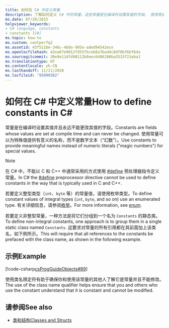 ```yaml
---
title: 如何在 C# 中定义常量
description: 了解如何定义 C# 中的常量，这些常量是在编译时设置其值的字段。 使用常量可以为特殊值提供有意义的名称。
ms.date: 07/20/2015
helpviewer_keywords:
- C# language, constants
- constants [C#]
ms.topic: how-to
ms.custom: contperfq2
ms.assetid: 43f511be-346c-4b8a-995e-aded94542ece
ms.openlocfilehash: 42ea67e9012fd55fbceb8a7bad4c8df8bf6bf6da
ms.sourcegitcommit: 30e9e11dfd90112b8eec6406186ba3533f21eba1
ms.translationtype: HT
ms.contentlocale: zh-CN
ms.lasthandoff: 11/21/2020
ms.locfileid: "95099382"
---
```

# <a name="how-to-define-constants-in-c"></a><span data-ttu-id="5d63e-104">如何在 C\# 中定义常量</span><span class="sxs-lookup"><span data-stu-id="5d63e-104">How to define constants in C\#</span></span>

<span data-ttu-id="5d63e-105">常量是在编译时设置其值并且永远不能更改其值的字段。</span><span class="sxs-lookup"><span data-stu-id="5d63e-105">Constants are fields whose values are set at compile time and can never be changed.</span></span> <span data-ttu-id="5d63e-106">使用常量可以为特殊值提供有意义的名称，而不是数字文本（“幻数”）。</span><span class="sxs-lookup"><span data-stu-id="5d63e-106">Use constants to provide meaningful names instead of numeric literals ("magic numbers") for special values.</span></span>  
  
> [!NOTE]
> <span data-ttu-id="5d63e-107">在 C# 中，不能以 C 和 C++ 中通常采用的方式使用 [#define](../../language-reference/preprocessor-directives/preprocessor-define.md) 预处理器指令定义常量。</span><span class="sxs-lookup"><span data-stu-id="5d63e-107">In C# the [#define](../../language-reference/preprocessor-directives/preprocessor-define.md) preprocessor directive cannot be used to define constants in the way that is typically used in C and C++.</span></span>  
  
 <span data-ttu-id="5d63e-108">若要定义整型类型（`int`、`byte` 等）的常量值，请使用枚举类型。</span><span class="sxs-lookup"><span data-stu-id="5d63e-108">To define constant values of integral types (`int`, `byte`, and so on) use an enumerated type.</span></span> <span data-ttu-id="5d63e-109">有关详细信息，请参阅[枚举](../../language-reference/builtin-types/enum.md)。</span><span class="sxs-lookup"><span data-stu-id="5d63e-109">For more information, see [enum](../../language-reference/builtin-types/enum.md).</span></span>  
  
 <span data-ttu-id="5d63e-110">若要定义非整型常量，一种方法是将它们分组到一个名为 `Constants` 的静态类。</span><span class="sxs-lookup"><span data-stu-id="5d63e-110">To define non-integral constants, one approach is to group them in a single static class named `Constants`.</span></span> <span data-ttu-id="5d63e-111">这要求对常量的所有引用都在其前面加上该类名，如下例所示。</span><span class="sxs-lookup"><span data-stu-id="5d63e-111">This will require that all references to the constants be prefaced with the class name, as shown in the following example.</span></span>  
  
## <a name="example"></a><span data-ttu-id="5d63e-112">示例</span><span class="sxs-lookup"><span data-stu-id="5d63e-112">Example</span></span>  

 [!code-csharp[csProgGuideObjects#89](~/samples/snippets/csharp/VS_Snippets_VBCSharp/csProgGuideObjects/CS/Objects.cs#89)]  
  
 <span data-ttu-id="5d63e-113">使用类名限定符有助于确保你和使用该常量的其他人了解它是常量并且不能修改。</span><span class="sxs-lookup"><span data-stu-id="5d63e-113">The use of the class name qualifier helps ensure that you and others who use the constant understand that it is constant and cannot be modified.</span></span>  
  
## <a name="see-also"></a><span data-ttu-id="5d63e-114">请参阅</span><span class="sxs-lookup"><span data-stu-id="5d63e-114">See also</span></span>

- [<span data-ttu-id="5d63e-115">类和结构</span><span class="sxs-lookup"><span data-stu-id="5d63e-115">Classes and Structs</span></span>](./index.md)
